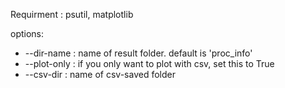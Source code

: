 Requirment : psutil, matplotlib

options:
* --dir-name : name of result folder. default is 'proc_info'
* --plot-only : if you only want to plot with csv, set this to True
* --csv-dir : name of csv-saved folder
